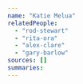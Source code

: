 ```yaml
---
name: "Katie Melua"
relatedPeople:
  - "rod-stewart"
  - "rita-ora"
  - "alex-clare"
  - "gary-barlow"
sources: []
summaries:
---
```


